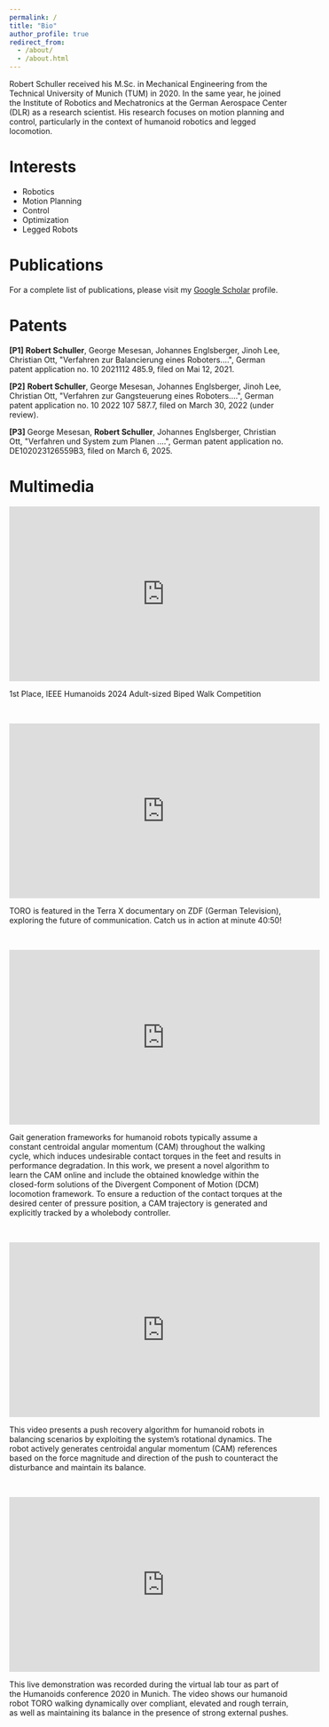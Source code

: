 ```yaml
---
permalink: /
title: "Bio"
author_profile: true
redirect_from: 
  - /about/
  - /about.html
---
```


Robert Schuller received his M.Sc. in Mechanical Engineering from the Technical University of Munich (TUM) in 2020. In the same year, he joined the Institute of Robotics and Mechatronics at the German Aerospace Center (DLR) as a research scientist. His research focuses on motion planning and control, particularly in the context of humanoid robotics and legged locomotion.

Interests
======
- Robotics
- Motion Planning
- Control
- Optimization
- Legged Robots


Publications
======

For a complete list of publications, please visit my <a href="https://scholar.google.com/citations?user=1umt-ZEAAAAJ&hl=de">Google Scholar</a> profile.

Patents
======
<p>
<strong>&#91;P1</strong><strong>&#93;</strong> <strong>Robert Schuller</strong>, George&nbsp;Mesesan, Johannes Englsberger, Jinoh Lee, Christian Ott, &quot;Verfahren zur Balancierung eines Roboters....&quot;, German patent application no. 10 2021112 485.9, filed on Mai 12, 2021.</p>
<p>
	<strong>&#91;P2</strong><strong>&#93;</strong> <strong>Robert Schuller</strong>, George&nbsp;Mesesan, Johannes Englsberger, Jinoh Lee, Christian Ott, &quot;Verfahren zur Gangsteuerung eines Roboters....&quot;, German patent application no. 10 2022 107 587.7, filed on March 30, 2022 &#40;under review&#41;.</p>
 <p>
	<strong>&#91;P3</strong><strong>&#93;</strong> George&nbsp;Mesesan,  <strong>Robert Schuller</strong>, Johannes Englsberger, Christian Ott, &quot;Verfahren und System zum Planen ....&quot;, German patent application no. DE102023126559B3, filed on March 6, 2025.</p>


Multimedia
======

<iframe width="560" height="315" src="https://www.youtube.com/embed/fjWAu4-EGEQ?si=_KPUksUU4iQYVq8b&amp;start=16" title="YouTube video player" frameborder="0" allow="accelerometer; autoplay; clipboard-write; encrypted-media; gyroscope; picture-in-picture; web-share" referrerpolicy="strict-origin-when-cross-origin" allowfullscreen></iframe>
<p>1st Place, IEEE Humanoids 2024 Adult-sized Biped Walk Competition &nbsp;</p>
 <p>
	&nbsp;</p>
<p>

<iframe src="https://ngp.zdf.de/miniplayer/embed/?mediaID=was-die-welt-am-laufen-haelt-kommunikation-mit-harald-lesch-doku-100" width="560" height="315" frameborder="0" allowfullscreen></iframe>
<p>
	TORO is featured in the  Terra X documentary on ZDF (German Television), exploring the future of communication. Catch us in action at minute 40:50! &nbsp;</p>
<p>
	&nbsp;</p>
	<iframe allow="accelerometer; autoplay; clipboard-write; encrypted-media; gyroscope; picture-in-picture" allowfullscreen="" frameborder="0" height="315" src="https://www.youtube.com/embed/r3kK8hVDDIc" title="YouTube video player" width="560"></iframe></p>
<p>
	Gait generation frameworks for humanoid robots typically assume a constant centroidal angular momentum &#40;CAM&#41; throughout the walking cycle, which induces undesirable contact torques in the feet and results in performance degradation. In this work, we present a novel algorithm to learn the CAM online and include the obtained knowledge within the closed-form solutions of the Divergent Component of Motion &#40;DCM&#41; locomotion framework. To ensure a reduction of the contact torques at the desired center of pressure position, a CAM trajectory is generated and explicitly tracked by a wholebody controller.&nbsp;</p>
<p>
	&nbsp;</p>
<p>
	<iframe allow="accelerometer; autoplay; clipboard-write; encrypted-media; gyroscope; picture-in-picture" allowfullscreen="" frameborder="0" height="315" src="https://www.youtube.com/embed/pyrPQFUHV44" title="YouTube video player" width="560"></iframe></p>
<p>
	This video presents a push recovery algorithm for humanoid robots in balancing scenarios by exploiting the system&rsquo;s rotational dynamics. The robot actively generates centroidal angular momentum &#40;CAM&#41; references based on the force magnitude and direction of the push to counteract the disturbance and maintain its balance.</p>
<p>
	&nbsp;</p>
<p>
	<iframe allow="accelerometer; autoplay; clipboard-write; encrypted-media; gyroscope; picture-in-picture" allowfullscreen="" frameborder="0" height="315" src="https://www.youtube.com/embed/kmv6I5r1Rik" title="YouTube video player" width="560"></iframe></p>
<p>
	<span class="style-scope yt-formatted-string" dir="auto">This live demonstration was recorded during the virtual lab tour as part of the Humanoids conference 2020 in Munich. The video shows our humanoid robot TORO walking dynamically over compliant, elevated and rough terrain, as well as maintaining its balance in the presence of strong external pushes. </span></p>
